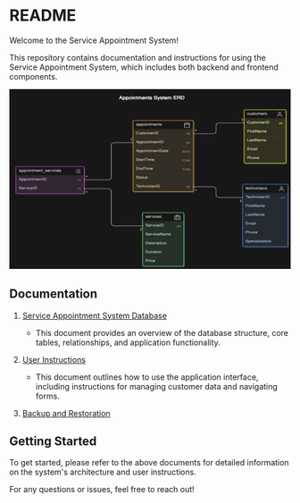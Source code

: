 # README

Welcome to the Service Appointment System!

This repository contains documentation and instructions for using the Service Appointment System, which includes both backend and frontend components.

![ERD](./images/erd.png)

## Documentation

1. [Service Appointment System Database](./ApplicationDescription.md)
   - This document provides an overview of the database structure, core tables, relationships, and application functionality.

2. [User Instructions](./UserInformation.md)
   - This document outlines how to use the application interface, including instructions for managing customer data and navigating forms.

3. [Backup and Restoration](./InstallationBackup.md)

## Getting Started

To get started, please refer to the above documents for detailed information on the system's architecture and user instructions.

For any questions or issues, feel free to reach out!
